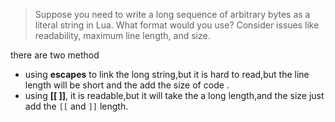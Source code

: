 > Suppose you need to write a long sequence of arbitrary bytes as a literal string in Lua. What format would you use? Consider issues like readability, maximum line length, and size.


there are two method

* using **escapes** to link the long string,but it is hard to read,but the line length will be short and the add the size of code .
* using **[[ ]]**, it is readable,but it will take the a long length,and the size just add the `[[` and `]]` length.

